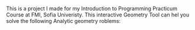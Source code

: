 This is a project I made for my Introduction to Programming Practicum Course at FMI, Sofia Univeristy. This interactive Geometry Tool can hel you solve the following Analytic geometry roblems:
